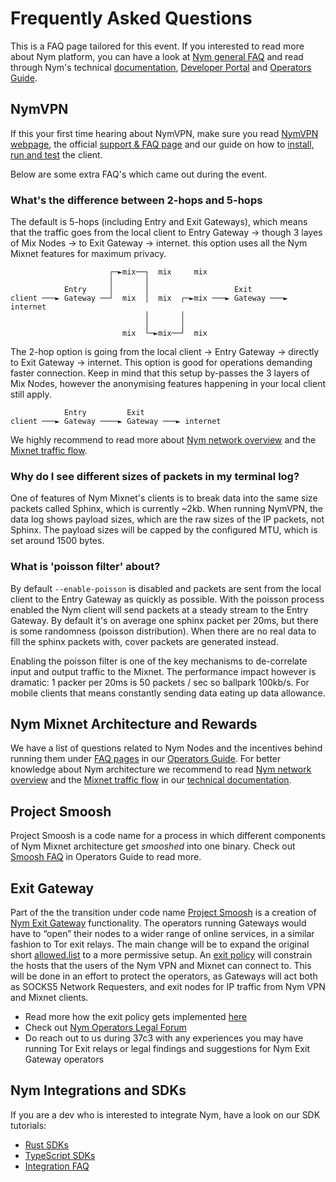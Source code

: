 # Frequently Asked Questions

This is a FAQ page tailored for this event. If you interested to read more about Nym platform, you can have a look at [Nym general FAQ](https://nymtech.net/developers/faq/general-faq.html) and read through Nym's technical [documentation](https://nymtech.net/docs), [Developer Portal](https://nymtech.net/developers) and [Operators Guide](https://nymtech.net/operators).

## NymVPN

If this your first time hearing about NymVPN, make sure you read [NymVPN webpage](https://nymvpn.com/en), the official [support & FAQ page](https://nymvpn.com/en/support) and our guide on how to [install, run and test](./nym-vpn.md) the client.

Below are some extra FAQ's which came out during the event.

### What's the difference between 2-hops and 5-hops

The default is 5-hops (including Entry and Exit Gateways), which means that the traffic goes from the local client to Entry Gateway -> though 3 layes of Mix Nodes -> to Exit Gateway -> internet. this option uses all the Nym Mixnet features for maximum privacy.

```
                      ┌─►mix──┐  mix     mix
                      │       │
            Entry     │       │                   Exit
client ───► Gateway ──┘  mix  │  mix  ┌─►mix ───► Gateway ───► internet
                              │       │
                              │       │
                         mix  └─►mix──┘  mix
```

The 2-hop option is going from the local client -> Entry Gateway -> directly to Exit Gateway -> internet. This option is good for operations demanding faster connection. Keep in mind that this setup by-passes the 3 layers of Mix Nodes, however the anonymising features happening in your local client still apply.

```
            Entry         Exit
client ───► Gateway ────► Gateway ───► internet
```

We highly recommend to read more about [Nym network overview](https://nymtech.net/docs/architecture/network-overview.html) and the [Mixnet traffic flow](https://nymtech.net/docs/architecture/traffic-flow.html).

### Why do I see different sizes of packets in my terminal log?

One of features of Nym Mixnet's clients is to break data into the same size packets called Sphinx, which is currently ~2kb. When running NymVPN, the data log shows payload sizes, which are the raw sizes of the IP packets, not Sphinx. The payload sizes will be capped by the configured MTU, which is set around 1500 bytes.

### What is 'poisson filter' about?

By default `--enable-poisson` is disabled and packets are sent from the local client to the Entry Gateway as quickly as possible. With the poisson process enabled the Nym client will send packets at a steady stream to the Entry Gateway. By default it's on average one sphinx packet per 20ms, but there is some randomness (poisson distribution). When there are no real data to fill the sphinx packets with, cover packets are generated instead.

Enabling the poisson filter is one of the key mechanisms to de-correlate input and output traffic to the Mixnet. The performance impact however is dramatic:
1 packer per 20ms is 50 packets / sec so ballpark 100kb/s.
For mobile clients that means constantly sending data eating up data allowance.


## Nym Mixnet Architecture and Rewards

We have a list of questions related to Nym Nodes and the incentives behind running them under [FAQ pages](https://nymtech.net/operators/faq/mixnodes-faq.html) in our [Operators Guide](https://nymtech.net/operators). For better knowledge about Nym architecture we recommend to read [Nym network overview](https://nymtech.net/docs/architecture/network-overview.html) and the [Mixnet traffic flow](https://nymtech.net/docs/architecture/traffic-flow.html) in our [technical documentation](https://nymtech.net/docs).

## Project Smoosh

Project Smoosh is a code name for a process in which different components of Nym Mixnet architecture get *smooshed* into one binary. Check out [Smoosh FAQ](https://nymtech.net/operators/faq/smoosh-faq.html) in Operators Guide to read more.

## Exit Gateway

Part of the the transition under code name [Project Smoosh](./nym-vpn-faq.md#project-smoosh) is a creation of [Nym Exit Gateway](https://nymtech.net/operators/legal/exit-gateway.html) functionality. The operators running Gateways would have to “open” their nodes to a wider range of online services, in a similar fashion to Tor exit relays. The main change will be to expand the original short [allowed.list](https://nymtech.net/.wellknown/network-requester/standard-allowed-list.txt) to a more permissive setup. An [exit policy](https://nymtech.net/.wellknown/network-requester/exit-policy.txt) will constrain the hosts that the users of the Nym VPN and Mixnet can connect to. This will be done in an effort to protect the operators, as Gateways will act both as SOCKS5 Network Requesters, and exit nodes for IP traffic from Nym VPN and Mixnet clients.

* Read more how the exit policy gets implemented [here](https://nymtech.net/operators/faq/smoosh-faq.html#how-will-the-exit-policy-be-implemented)
* Check out [Nym Operators Legal Forum](https://nymtech.net/operators/legal/exit-gateway.html)
* Do reach out to us during 37c3 with any experiences you may have running Tor Exit relays or legal findings and suggestions for Nym Exit Gateway operators

## Nym Integrations and SDKs

If you are a dev who is interested to integrate Nym, have a look on our SDK tutorials:

* [Rust SDKs](https://nymtech.net/developers/tutorials/cosmos-service/intro.html)
* [TypeScript SDKs](https://sdk.nymtech.net/)
* [Integration FAQ](https://nymtech.net/developers/faq/integrations-faq.html)
